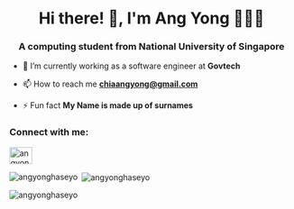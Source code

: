 <h1 align="center">Hi there! 👋, I'm Ang Yong 👨🏻‍💻</h1>
<h3 align="center">A computing student from National University of Singapore </h3>

- 🔭 I’m currently working as a software engineer at **Govtech**

- 📫 How to reach me **chiaangyong@gmail.com**

- ⚡ Fun fact **My Name is made up of surnames**

<h3 align="left">Connect with me:</h3>
<p align="left">
<a href="https://linkedin.com/in/angyonghaseyo" target="blank"><img align="center" src="https://raw.githubusercontent.com/rahuldkjain/github-profile-readme-generator/master/src/images/icons/Social/linked-in-alt.svg" alt="angyonghaseyo" height="30" width="40" /></a>


<!-- Other content remains unchanged -->

<p><img align="left" src="https://github-readme-stats.vercel.app/api/top-langs?username=angyonghaseyo&show_icons=true&locale=en&layout=compact" alt="angyonghaseyo" /></p>

<p>&nbsp;<img align="center" src="https://github-readme-stats.vercel.app/api?username=angyonghaseyo&show_icons=true&locale=en" alt="angyonghaseyo" /></p>

<p><img align="center" src="https://github-readme-streak-stats.herokuapp.com/?user=angyonghaseyo&" alt="angyonghaseyo" /></p>
